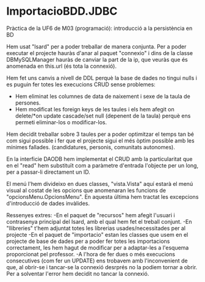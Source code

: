 # ImportacioBDD.JDBC
Pràctica de la UF6 de M03 (programació): introducció a la persistència en BD

Hem usat "Isard" per a poder treballar de manera conjunta. Per a poder executar el projecte hauràs d'anar al paquet "connexio" i dins de la classe DBMySQLManager hauràs de canviar la part de la ip, que veuràs que és anomenada en this.url (és tota la connexió).

Hem fet uns canvis a nivell de DDL perquè la base de dades no tingui nulls i es puguin fer totes les execucions CRUD sense problemes:
- Hem eliminat les columnes de data de naixement i sexe de la taula de persones.
- Hem modificat les foreign keys de les taules i els hem afegit on delete/*on update cascade/set null (depenent de la taula) perquè ens permeti eliminar-los o modificar-los.

Hem decidit treballar sobre 3 taules per a poder optimitzar el temps tan bé com sigui possible i fer que el projecte sigui el més òptim possible amb les mínimes fallades. (candidatures, personis, comunitats autonomes).

En la interficie DAODB hem implementat el CRUD amb la particularitat que en el "read" hem substituït com a paràmetre d'entrada l'objecte per un long, per a passar-li directament un ID.

El menú l'hem divideixo en dues classes, "vista.Vista" aquí estarà el menú visual al costat de les opcions que anomenaran les funcions de "opcionsMenu.OpcionsMenu". En aquesta última hem tractat les excepcions d'introducció de dades invàlides.



Ressenyes extres:
-En el paquet de "recursos" hem afegit l'usuari i contrasenya principal del Isard, amb el qual hem fet el treball conjunt.
-En "llibreries" t'hem adjuntat totes les librerias usades/necessitades per al projecte
-En el paquet de "importacio" estan les classes que usem en el projecte de base de dades per a poder fer totes les importacions correctament, les hem hagut de modificar per a adaptar-les a l'esquema proporcionat pel professor.
-A l'hora de fer dues o més execucions consecutives (com fer un UPDATE) ens trobavem amb l'inconvenient de que, al obrir-se i tancar-se la connexió desrprés no la podiem tornar a obrir. Per a solventar l'error hem decidit no tancar la connexió.
